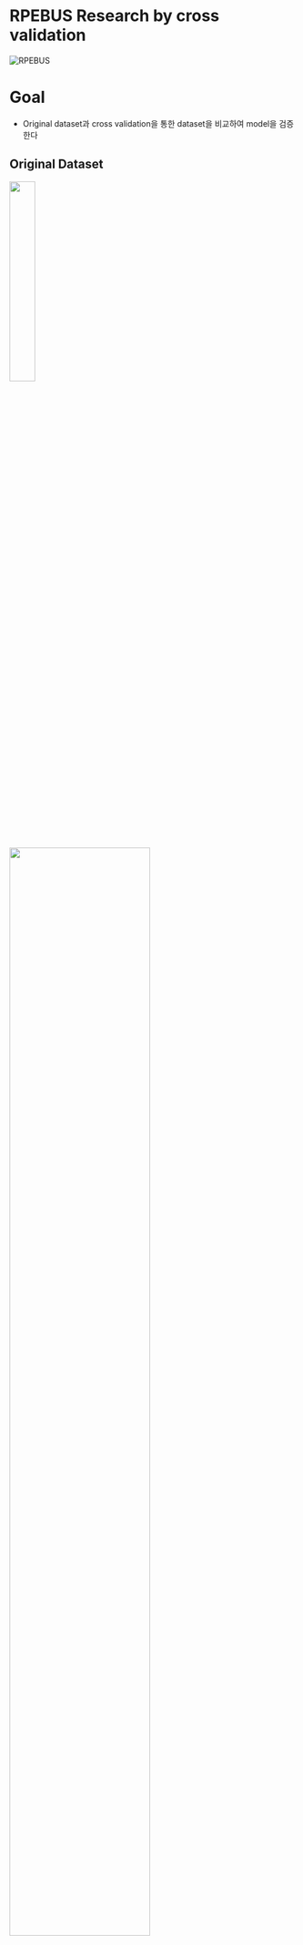 # RPEBUS Research by cross validation
![RPEBUS](https://user-images.githubusercontent.com/87847087/164740294-992332c7-2a62-4cfc-af3f-ccfc7c82e46d.png)

# Goal
- Original dataset과 cross validation을 통한 dataset을 비교하여 model을 검증한다

## Original Dataset

<img src="https://user-images.githubusercontent.com/87847087/164740425-f3d8a197-d6cb-4762-ae6b-c017e9722c6a.png" width ="30%" height="30%">

<img src="https://user-images.githubusercontent.com/87847087/164740438-02edc424-e71f-48c5-87e9-712a91a1aca1.png" width ="70%" height="70%">

val_late = 0.1로 설정하여 전체 'Benign data', 'Malignant data'를 random하게 10%씩 각각 val, test folder에 저장

`8:1:1로 split`

<img src="https://user-images.githubusercontent.com/87847087/164742669-4c49ddd0-3d42-41b6-b623-55cf0884d275.png" width ="40%" height="70%">

`Benign picture`

<img src="https://user-images.githubusercontent.com/87847087/164742911-e2b60d27-303b-4e39-ad42-6a275c9a6f2a.png" width ="40%" height="70%">

`Malignant picture`

<img src="https://user-images.githubusercontent.com/87847087/164743124-44d43401-796d-463f-b378-7f4659f761ee.png" width ="40%" height="70%">

육안으로 살펴보았을 때는 차이점이 나타나지 않는다

## Cross validation Dataset

`Cross validation` 

![image](https://user-images.githubusercontent.com/87847087/164743476-0cec2ca1-7567-443e-bf98-13f499462033.png)

이 프로젝트에는 Test, validation fold가 모두 존재하므로 사진에서 Test이전 fold를 validation fold로 지정

![image](https://user-images.githubusercontent.com/87847087/164744257-8903ccfc-f1cb-44b3-8890-ee206bdf17a0.png)

## Result

<img src="https://user-images.githubusercontent.com/87847087/164744438-3f79a3f4-f81e-4271-9c37-19d9af8da983.png" width ="40%" height="70%">

- 97 epoch일 때 validation acc가 0.7514로 가장 높으나, 이 때 test acc는 0.5517이다
- 하지만 실제 best test acc는 33epoch일 때 0.7401로 크게 차이가 나는 수치이다
- epoch에 따른 f1-score graph를 보면 graph의 모양이 일정하지 않고 특정 epoch에서 크게 튄다.

`Other datasets`

![image](https://user-images.githubusercontent.com/87847087/164745268-86b0da8c-abd7-45ad-ae6b-27d7f1c77a23.png)

`Result from dataset1 to dataset5`

<img src="https://user-images.githubusercontent.com/87847087/164745970-eee3fabf-2e04-4925-a955-a55cac6b7760.png" width ="40%" height="70%">

- 각 dataset이 비슷한 f1-score를 기록함
- f1-score의 평균은 0.588이며 original dataset의 0.5517의 값과 유사하다

## Conclusion 

- 기존 dataset과 cress validation이 비슷한 f1-score를 가지므로 ResNet50 model이 data에 잘 적용됨을 알 수 있다
- Validation과 test data의 epoch에 따른 f1-score개형이 일정하지 않다
- Test f1-socre가 0.6이 넘지 못하는 수치를 가지므로 model의 성능을 높여야 한다.

`How to??`

1. Benign과 Malignant 데이터 개수를 맞춰준다 
2. Image transform을 통해 training data에 도움을 준다 
3. Resnet101, Resnet152 등 다른 모델 적용
